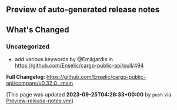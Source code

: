 ## Preview of auto-generated release notes
<!-- Release notes generated using configuration in .github/release.yml at main -->

## What's Changed
### Uncategorized
* add various keywords by @Emilgardis in https://github.com/Enselic/cargo-public-api/pull/494


**Full Changelog**: https://github.com/Enselic/cargo-public-api/compare/v0.32.0...main


(This page was updated **2023-09-25T04:26:33+00:00** by `push` via [Preview-release-notes.yml](https://github.com/Enselic/cargo-public-api/actions/runs/6294869296))
